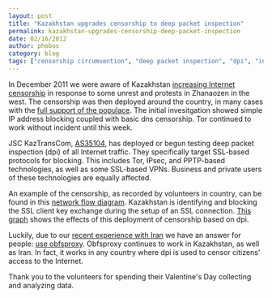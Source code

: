 ```yaml
---
layout: post
title: "Kazakhstan upgrades censorship to deep packet inspection"
permalink: kazakhstan-upgrades-censorship-deep-packet-inspection
date: 02/16/2012
author: phobos
category: blog
tags: ["censorship circumvention", "deep packet inspection", "dpi", "internet censorship", "kazakhstan", "obfsproxy", "tor blocked"]
---
```


In December 2011 we were aware of Kazakhstan [increasing Internet censorship](http://www.hrw.org/news/2011/12/17/kazakhstan-investigate-violence-oil-rich-western-region) in response to some unrest and protests in Zhanaozen in the west. The censorship was then deployed around the country, in many cases with the [full support of the populace](http://www.washingtontimes.com/news/2011/dec/30/kazakhstan-social-networking-ban-censorship-debate/). The initial invesitgation showed simple IP address blocking coupled with basic dns censorship. Tor continued to work without incident until this week.

JSC KazTransCom, [AS35104](http://bgp.he.net/AS35104#_asinfo), has deployed or begun testing deep packet inspection (dpi) of all Internet traffic. They specifically target SSL-based protocols for blocking. This includes Tor, IPsec, and PPTP-based technologies, as well as some SSL-based VPNs. Business and private users of these technologies are equally affected.

An example of the censorship, as recorded by volunteers in country, can be found in this [network flow diagram](https://media.torproject.org/misc/2012-02-14-kazakhstan-dpi-blocking-of-tor.txt). Kazakhstan is identifying and blocking the SSL client key exchange during the setup of an SSL connection. [This graph](https://metrics.torproject.org/users.html?graph=direct-users&start=2011-11-18&end=2012-02-16&country=kz&events=on&dpi=72#direct-users) shows the effects of this deployment of censorship based on dpi.

Luckily, due to our [recent experience with Iran](https://blog.torproject.org/blog/obfsproxy-next-step-censorship-arms-race) we have an answer for people: [use obfsproxy](https://www.torproject.org/projects/obfsproxy.html.en). Obfsproxy continues to work in Kazakhstan, as well as Iran. In fact, it works in any country where dpi is used to censor citizens' access to the Internet.

Thank you to the volunteers for spending their Valentine's Day collecting and analyzing data.

